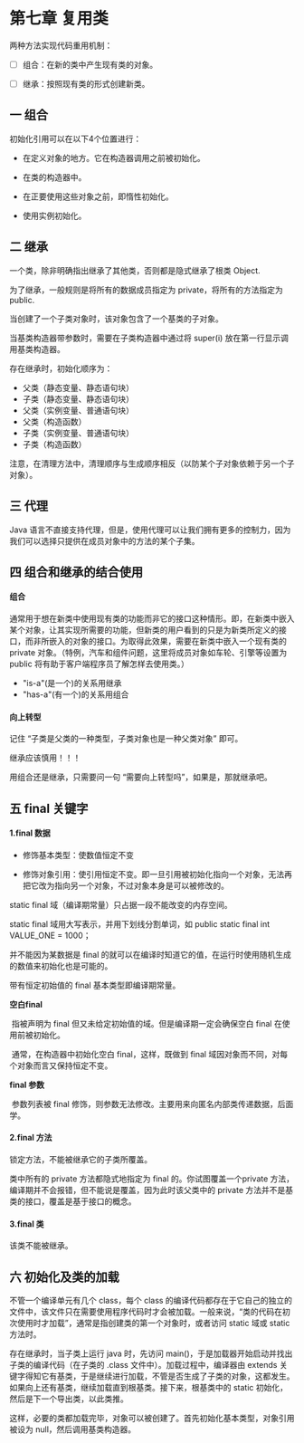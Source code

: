 # 第七章 复用类

两种方法实现代码重用机制：

- [ ] 组合：在新的类中产生现有类的对象。

- [ ] 继承：按照现有类的形式创建新类。

## 一 组合

初始化引用可以在以下4个位置进行：

- 在定义对象的地方。它在构造器调用之前被初始化。

- 在类的构造器中。

- 在正要使用这些对象之前，即惰性初始化。

- 使用实例初始化。

## 二 继承

一个类，除非明确指出继承了其他类，否则都是隐式继承了根类 Object.

为了继承，一般规则是将所有的数据成员指定为 private，将所有的方法指定为 public.

当创建了一个子类对象时，该对象包含了一个基类的子对象。

当基类构造器带参数时，需要在子类构造器中通过将 super(i) 放在第一行显示调用基类构造器。

存在继承时，初始化顺序为：

- 父类（静态变量、静态语句块）
- 子类（静态变量、静态语句块）
- 父类（实例变量、普通语句块）
- 父类（构造函数）
- 子类（实例变量、普通语句块）
- 子类（构造函数）

注意，在清理方法中，清理顺序与生成顺序相反（以防某个子对象依赖于另一个子对象）。

## 三 代理

Java 语言不直接支持代理，但是，使用代理可以让我们拥有更多的控制力，因为我们可以选择只提供在成员对象中的方法的某个子集。

## 四 组合和继承的结合使用

#### 组合

通常用于想在新类中使用现有类的功能而非它的接口这种情形。即，在新类中嵌入某个对象，让其实现所需要的功能，但新类的用户看到的只是为新类所定义的接口，而非所嵌入的对象的接口。为取得此效果，需要在新类中嵌入一个现有类的 private 对象。（特例，汽车和组件问题，这里将成员对象如车轮、引擎等设置为 public 将有助于客户端程序员了解怎样去使用类。）

- "is-a"(是一个)的关系用继承
- "has-a"(有一个)的关系用组合

#### 向上转型

记住 “子类是父类的一种类型，子类对象也是一种父类对象” 即可。

继承应该慎用！！！

用组合还是继承，只需要问一句 “需要向上转型吗”，如果是，那就继承吧。

## 五 final 关键字

#### 1.final 数据

- 修饰基本类型：使数值恒定不变

- 修饰对象引用：使引用恒定不变。即一旦引用被初始化指向一个对象，无法再把它改为指向另一个对象，不过对象本身是可以被修改的。

static final 域（编译期常量）只占据一段不能改变的内存空间。

static final 域用大写表示，并用下划线分割单词，如 public static final int VALUE_ONE = 1000；

并不能因为某数据是 final 的就可以在编译时知道它的值，在运行时使用随机生成的数值来初始化也是可能的。

带有恒定初始值的 final 基本类型即编译期常量。

**空白final**

​	指被声明为 final 但又未给定初始值的域。但是编译期一定会确保空白 final 在使用前被初始化。

​	通常，在构造器中初始化空白 final，这样，既做到 final 域因对象而不同，对每个对象而言又保持恒定不变。

**final 参数**

​	参数列表被 final 修饰，则参数无法修改。主要用来向匿名内部类传递数据，后面学。

#### 2.final 方法

锁定方法，不能被继承它的子类所覆盖。

类中所有的 private 方法都隐式地指定为 final 的。你试图覆盖一个private 方法，编译期并不会报错，但不能说是覆盖，因为此时该父类中的 private 方法并不是基类的接口，覆盖是基于接口的概念。

#### 3.final 类

该类不能被继承。

## 六 初始化及类的加载

不管一个编译单元有几个 class，每个 class 的编译代码都存在于它自己的独立的文件中，该文件只在需要使用程序代码时才会被加载。一般来说，“类的代码在初次使用时才加载”，通常是指创建类的第一个对象时，或者访问 static 域或 static 方法时。

存在继承时，当子类上运行 java 时，先访问 main()，于是加载器开始启动并找出子类的编译代码（在子类的 .class 文件中）。加载过程中，编译器由 extends 关键字得知它有基类，于是继续进行加载，不管是否生成了子类的对象，这都发生。如果向上还有基类，继续加载直到根基类。接下来，根基类中的 static 初始化，然后是下一个导出类，以此类推。

这样，必要的类都加载完毕，对象可以被创建了。首先初始化基本类型，对象引用被设为 null，然后调用基类构造器。



